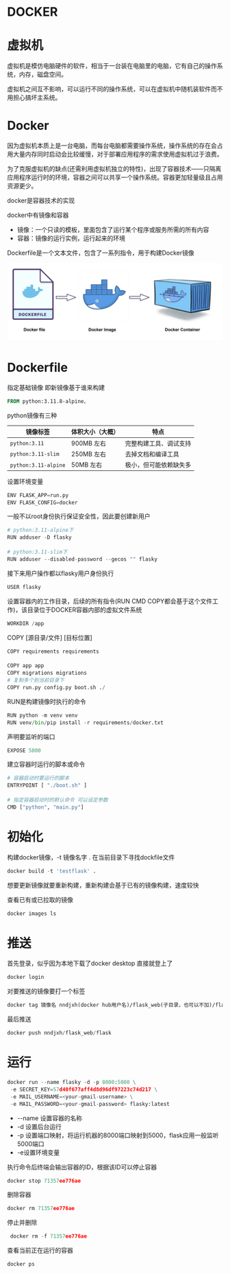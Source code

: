# DOCKER

# 虚拟机

虚拟机是模仿电脑硬件的软件，相当于一台装在电脑里的电脑，它有自己的操作系统，内存，磁盘空间。

虚拟机之间互不影响，可以运行不同的操作系统，可以在虚拟机中随机装软件而不用担心搞坏主系统。



# Docker

因为虚拟机本质上是一台电脑，而每台电脑都需要操作系统，操作系统的存在会占用大量内存同时启动会比较缓慢，对于部署应用程序的需求使用虚拟机过于浪费。

为了克服虚拟机的缺点(还需利用虚拟机独立的特性)，出现了容器技术——只隔离应用程序运行时的环境，容器之间可以共享一个操作系统。容器更加轻量级且占用资源更少。

docker是容器技术的实现

docker中有镜像和容器

+ 镜像：一个只读的模板，里面包含了运行某个程序或服务所需的所有内容
+ 容器：镜像的运行实例，运行起来的环境



Dockerfile是一个文本文件，包含了一系列指令，用于构建Docker镜像

<img src="./assets/image-20250421122911664.png" alt="image-20250421122911664" style="zoom:67%;" />



# Dockerfile

指定基础镜像 即新镜像基于谁来构建 

```dockerfile
FROM python:3.11.8-alpine、
```



python镜像有三种

| 镜像标签             | 体积大小（大概） | 特点                   |
| -------------------- | ---------------- | ---------------------- |
| `python:3.11`        | 900MB 左右       | 完整构建工具、调试支持 |
| `python:3.11-slim`   | 250MB 左右       | 去掉文档和编译工具     |
| `python:3.11-alpine` | 50MB 左右        | 极小，但可能依赖缺失多 |



设置环境变量

```python
ENV FLASK_APP=run.py
ENV FLASK_CONFIG=docker
```



一般不以root身份执行保证安全性，因此要创建新用户

```python
# python:3.11-alpine下
RUN adduser -D flasky

# python:3.11-slim下
RUN adduser --disabled-password --gecos "" flasky
```



接下来用户操作都以flasky用户身份执行

```python
USER flasky
```





设置容器内的工作目录，后续的所有指令(RUN CMD COPY都会基于这个文件工作)，该目录位于DOCKER容器内部的虚拟文件系统

```python
WORKDIR /app
```



COPY [源目录/文件] [目标位置]

```python
COPY requirements requirements

COPY app app 
COPY migrations migrations
# 复制多个到当前目录下
COPY run.py config.py boot.sh ./
```



RUN是构建镜像时执行的命令

```python
RUN python -m venv venv
RUN venv/bin/pip install -r requirements/docker.txt
```



声明要监听的端口

```python
EXPOSE 5000
```



建立容器时运行的脚本或命令

```python
# 容器启动时要运行的脚本
ENTRYPOINT [ "./boot.sh" ]

# 指定容器启动时的默认命令 可以设定参数
CMD ["python", "main.py"]
```



# 初始化

构建docker镜像，-t 镜像名字 . 在当前目录下寻找dockfile文件

```python
docker build -t 'testflask' .
```

想要更新镜像就要重新构建，重新构建会基于已有的镜像构建，速度较快



查看已有或已拉取的镜像

```python
docker images ls
```



# 推送

首先登录，似乎因为本地下载了docker desktop 直接就登上了

```python
docker login
```



对要推送的镜像要打一个标签

```dockerfile
docker tag 镜像名 nndjxh(docker hub用户名)/flask_web(子目录，也可以不加)/flask(本地镜像)
```



最后推送

```python
docker push nndjxh/flask_web/flask	
```



# 运行



```python
docker run --name flasky -d -p 8000:5000 \
 -e SECRET_KEY=57d40f677aff4d8d96df97223c74d217 \
 -e MAIL_USERNAME=<your-gmail-username> \
 -e MAIL_PASSWORD=<your-gmail-password> flasky:latest
```

+ --name 设置容器的名称
+ -d 设置后台运行
+ -p 设置端口映射，将运行机器的8000端口映射到5000，flask应用一般监听5000端口
+ -e设置环境变量

执行命令后终端会输出容器的ID，根据该ID可以停止容器

```python
docker stop 71357ee776ae
```



删除容器

```python
docker rm 71357ee776ae
```



停止并删除

```python
 docker rm -f 71357ee776ae
```



查看当前正在运行的容器

```python
docker ps
```


